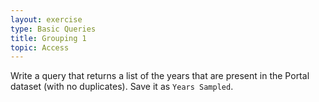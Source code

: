 ```yaml
---
layout: exercise
type: Basic Queries 
title: Grouping 1
topic: Access
---
```


Write a query that returns a list of the years that are present in the
Portal dataset (with no duplicates). Save it as `Years Sampled`.
